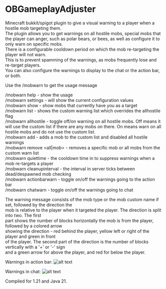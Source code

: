 # OBGameplayAdjuster
Minecraft bukkit/spigot plugin to give a visual warning to a player when a hostile mob targeting them.<br>
The plugin allows you to get warnings on all hostile mobs, special mobs that the player can anger, such<be>
as polar bears, or bees, as well as configure it to only warn on specific mobs.<br>
There is a configurable cooldown period on which the mob re-targeting the player will not warn.<br>
This is to prevent spamming of the warnings, as mobs frequently lose and re-target players.<br>
You can also configure the warnings to display to the chat or the action bar, or both.<br>

Use the /mobwarn to get the usage message<br>

/mobwarn help - show the usage<br>
/mobwarn settings - will show the current configuration values<br>
/mobwarn show - show mobs that currently have you as a target<br>
/mobwarn list - shows the custom warning list which overrides the allhostile flag<br>
/mobwarn allhostile - toggle off/on warning on all hostile mobs. Off means it will use the custom list if
there are any mobs on there. On means warn on all hostile mobs and do not use the custom list.<br>
/mobwarn add <mob> - adds a mob to the custom list and disabled all hostile warnings<br>
/mobwarn remove <all|mob> - removes a specific mob or all mobs from the custom warn list<br>
/mobwarn quiettime <seconds> - the cooldown time in  to suppress warnings when a mob re-targets a player<br>
/mobwarn cleanupinterval <ticks> - the interval in server ticks between dead/despawned mob checking<br>
/mobwarn actionbarwarn - toggle on/off the warnings going to the action bar<br>
/mobwarn chatwarn - toggle on/off the warnings going to chat<br>

The warning message consists of the mob type or the mob custom name if set, followed by the direction the<br>
mob is relative to the player when it targeted the player. The direction is split into two. The first<br>
part shows the number of blocks horizontally the mob is from the player, followed by a colored arrow<br>
showing the direction - red behind the player, yellow left or right of the player and green in front<br>
of the player. The second part of the direction is the number of blocks vertically with a '+' or '-' sign<br>
and a green arrow for above the player, and red for below the player.<br>

Warnings in action bar:
![alt text](https://ob-mc.net/repo/obmobwarn_actionbar.png)

Warnings in chat:
![alt text](https://ob-mc.net/repo/obmobwarn_chat.png)

Compiled for 1.21 and Java 21.

